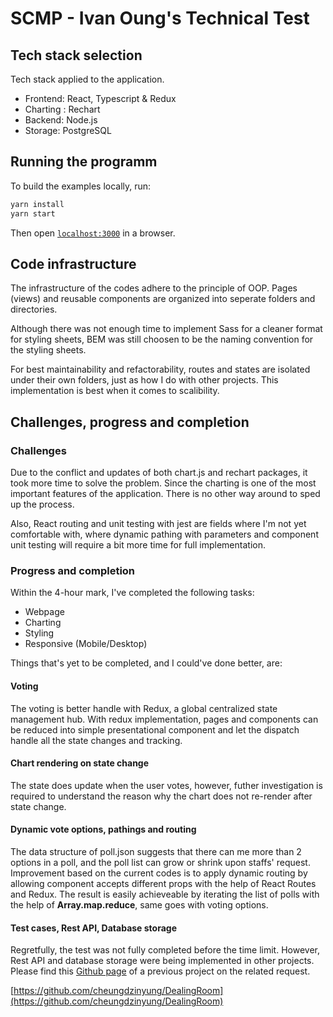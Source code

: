 # SCMP - Ivan Oung's Technical Test

## Tech stack selection

Tech stack applied to the application.

-   Frontend: React, Typescript & Redux
-   Charting : Rechart
-   Backend: Node.js
-   Storage: PostgreSQL

## Running the programm

To build the examples locally, run:

```bash
yarn install
yarn start
```

Then open [`localhost:3000`](http://localhost:3000) in a browser.

## Code infrastructure

The infrastructure of the codes adhere to the principle of OOP. Pages (views) and reusable components are organized into seperate folders and directories.

Although there was not enough time to implement Sass for a cleaner format for styling sheets, BEM was still choosen to be the naming convention for the styling sheets.

For best maintainability and refactorability, routes and states are isolated under their own folders, just as how I do with other projects. This implementation is best when it comes to scalibility.

## Challenges, progress and completion

### Challenges

Due to the conflict and updates of both chart.js and rechart packages, it took more time to solve the problem. Since the charting is one of the most important features of the application. There is no other way around to sped up the process.

Also, React routing and unit testing with jest are fields where I'm not yet comfortable with, where dynamic pathing with parameters and component unit testing will require a bit more time for full implementation.

### Progress and completion

Within the 4-hour mark, I've completed the following tasks:

-   Webpage
-   Charting
-   Styling
-   Responsive (Mobile/Desktop)

Things that's yet to be completed, and I could've done better, are:

#### Voting

The voting is better handle with Redux, a global centralized state management hub. With redux implementation, pages and components can be reduced into simple presentational component and let the dispatch handle all the state changes and tracking.

#### Chart rendering on state change

The state does update when the user votes, however, futher investigation is required to understand the reason why the chart does not re-render after state change.

#### Dynamic vote options, pathings and routing

The data structure of poll.json suggests that there can me more than 2 options in a poll, and the poll list can grow or shrink upon staffs' request. Improvement based on the current codes is to apply dynamic routing by allowing component accepts different props with the help of React Routes and Redux. The result is easily achieveable by iterating the list of polls with the help of **Array.map.reduce**, same goes with voting options.

#### Test cases, Rest API, Database storage

Regretfully, the test was not fully completed before the time limit. However, Rest API and database storage were being implemented in other projects. Please find this [Github page](https://github.com/cheungdzinyung/DealingRoom) of a previous project on the related request.

[https://github.com/cheungdzinyung/DealingRoom](https://github.com/cheungdzinyung/DealingRoom)
